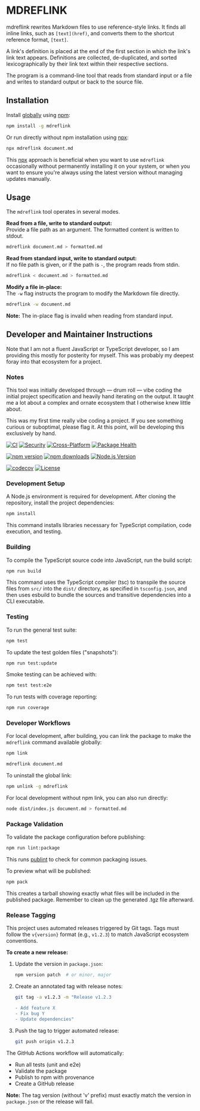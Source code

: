 # MDREFLINK

mdreflink rewrites Markdown files to use reference-style links. It finds all
inline links, such as `[text](href)`, and converts them to the shortcut
reference format, `[text]`.

A link's definition is placed at the end of the first section in which the
link's link text appears. Definitions are collected, de-duplicated, and sorted
lexicographically by their link text within their respective sections.

The program is a command-line tool that reads from standard input or a file
and writes to standard output or back to the source file.

## Installation

Install [globally] using [npm]:

```bash
npm install -g mdreflink
```

Or run directly without npm installation using [npx]:

```bash
npx mdreflink document.md
```

This [npx] approach is beneficial when you want to use `mdreflink`
occasionally without permanently installing it on your system, or when you
want to ensure you're always using the latest version without managing
updates manually.

[globally]: https://docs.npmjs.com/downloading-and-installing-packages-globally
[npm]: https://docs.npmjs.com/
[npx]: https://docs.npmjs.com/cli/v10/commands/npx

## Usage

The `mdreflink` tool operates in several modes.

**Read from a file, write to standard output:**\
Provide a file path as an argument. The formatted content is written to
stdout.

```bash
mdreflink document.md > formatted.md
```

**Read from standard input, write to standard output:**\
If no file path is given, or if the path is `-`, the program reads from
stdin.

```bash
mdreflink < document.md > formatted.md
```

**Modify a file in-place:**\
The `-w` flag instructs the program to modify the Markdown file directly.

```bash
mdreflink -w document.md
```

**Note:** The in-place flag is invalid when reading from standard input.

## Developer and Maintainer Instructions

Note that I am not a fluent JavaScript or TypeScript developer, so I am
providing this mostly for posterity for myself. This was probably my deepest
foray into that ecosystem for a project.

### Notes

This tool was initially developed through — drum roll — vibe coding the initial
project specification and heavily hand iterating on the output. It taught me
a lot about a complex and ornate ecosystem that I otherwise knew little about.

This was my first time really vibe coding a project. If you see something
curious or suboptimal, please flag it. At this point, will be developing this
exclusively by hand.

[![CI](https://github.com/matttproud/mdreflink/actions/workflows/ci.yml/badge.svg)](https://github.com/matttproud/mdreflink/actions/workflows/ci.yml)
[![Security](https://github.com/matttproud/mdreflink/actions/workflows/security.yml/badge.svg)](https://github.com/matttproud/mdreflink/actions/workflows/security.yml)
[![Cross-Platform](https://github.com/matttproud/mdreflink/actions/workflows/compatibility.yml/badge.svg)](https://github.com/matttproud/mdreflink/actions/workflows/compatibility.yml)
[![Package Health](https://github.com/matttproud/mdreflink/actions/workflows/package-check.yml/badge.svg)](https://github.com/matttproud/mdreflink/actions/workflows/package-check.yml)

[![npm version](https://badge.fury.io/js/mdreflink.svg)](https://badge.fury.io/js/mdreflink)
[![npm downloads](https://img.shields.io/npm/dm/mdreflink.svg)](https://www.npmjs.com/package/mdreflink)
[![Node.js Version](https://img.shields.io/node/v/mdreflink)](https://nodejs.org/)

[![codecov](https://codecov.io/gh/matttproud/mdreflink/branch/main/graph/badge.svg)](https://codecov.io/gh/matttproud/mdreflink)
[![License](https://img.shields.io/badge/License-Apache%202.0-blue.svg)](https://opensource.org/licenses/Apache-2.0)

### Development Setup

A Node.js environment is required for development. After cloning the
repository, install the project dependencies:

```bash
npm install
```

This command installs libraries necessary for TypeScript compilation,
code execution, and testing.

### Building

To compile the TypeScript source code into JavaScript, run the build
script:

```bash
npm run build
```

This command uses the TypeScript compiler (tsc) to transpile the source
files from `src/` into the `dist/` directory, as specified in
`tsconfig.json`, and then uses esbuild to bundle the sources and transitive
dependencies into a CLI executable.

### Testing

To run the general test suite:

```bash
npm test
```

To update the test golden files ("snapshots"):

```bash
npm run test:update
```

Smoke testing can be achieved with:

```bash
npm test test:e2e
```

To run tests with coverage reporting:

```bash
npm run coverage
```

### Developer Workflows

For local development, after building, you can link the package to make
the `mdreflink` command available globally:

```bash
npm link
```

```bash
mdreflink document.md
```

To uninstall the global link:

```bash
npm unlink -g mdreflink
```

For local development without npm link, you can also run directly:

```bash
node dist/index.js document.md > formatted.md
```

### Package Validation

To validate the package configuration before publishing:

```bash
npm run lint:package
```

This runs [publint] to check for common packaging issues.

To preview what will be published:

```bash
npm pack
```

This creates a tarball showing exactly what files will be included in the
published package. Remember to clean up the generated .tgz file
afterward.

### Release Tagging

This project uses automated releases triggered by Git tags. Tags must follow the `v{version}` format (e.g., `v1.2.3`) to match JavaScript ecosystem conventions.

**To create a new release:**

1. Update the version in `package.json`:

   ```bash
   npm version patch  # or minor, major
   ```

2. Create an annotated tag with release notes:

   ```bash
   git tag -a v1.2.3 -m "Release v1.2.3

   - Add feature X
   - Fix bug Y
   - Update dependencies"
   ```

3. Push the tag to trigger automated release:
   ```bash
   git push origin v1.2.3
   ```

The GitHub Actions workflow will automatically:

- Run all tests (unit and e2e)
- Validate the package
- Publish to npm with provenance
- Create a GitHub release

**Note:** The tag version (without 'v' prefix) must exactly match the version in `package.json` or the release will fail.

[publint]: https://publint.dev/
